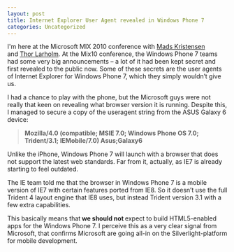 ```yaml
---
layout: post
title: Internet Explorer User Agent revealed in Windows Phone 7
categories: Uncategorized
---
```

I'm here at the Microsoft MIX 2010 conference with <a href="http://madskristensen.net">Mads Kristensen</a> and <a href="http://larholm.com">Thor Larholm</a>. At the Mix10 conference, the Windows Phone 7 teams had some very big announcements – a lot of it had been kept secret and first revealed to the public now. Some of these secrets are the user agents of Internet Explorer for Windows Phone 7, which they simply wouldn’t give us.

<!--more-->

I had a chance to play with the phone, but the Microsoft guys were not really that keen on revealing what browser version it is running. Despite this, I managed to secure a copy of the useragent string from the ASUS Galaxy 6 device:
<blockquote><strong>Mozilla/4.0 (compatible; MSIE 7.0; Windows Phone OS 7.0; Trident/3.1; IEMobile/7.0) Asus;Galaxy6</strong></blockquote>

Unlike the iPhone, Windows Phone 7 will launch with a browser that does not support the latest web standards. Far from it, actually, as IE7 is already starting to feel outdated.

The IE team told me that the browser in Windows Phone 7 is a mobile version of IE7 with certain features ported from IE8. So it doesn’t use the full Trident 4 layout engine that IE8 uses, but instead Trident version 3.1 with a few extra capabilities.

This basically means that<strong> we should not </strong>expect to build HTML5-enabled apps for the Windows Phone 7. I perceive this as a very clear signal from Microsoft, that confirms Microsoft are going all-in on the Silverlight-platform for mobile development.

